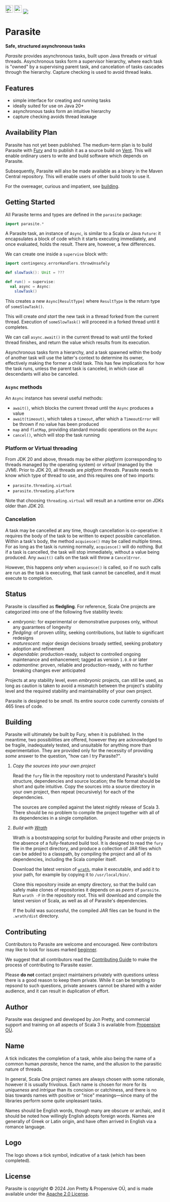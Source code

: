 [<img alt="GitHub Workflow" src="https://img.shields.io/github/actions/workflow/status/propensive/parasite/main.yml?style=for-the-badge" height="24">](https://github.com/propensive/parasite/actions)
[<img src="https://img.shields.io/discord/633198088311537684?color=8899f7&label=DISCORD&style=for-the-badge" height="24">](https://discord.gg/7b6mpF6Qcf)
<img src="/doc/images/github.png" valign="middle">

# Parasite

__Safe, structured asynchronous tasks__

_Parasite_ provides asynchronous tasks, built upon Java threads or virtual
threads. Asynchronous tasks form a supervisor hierarchy, where each task is
"owned" by a supervising parent task, and cancelation of tasks cascades through
the hierarchy. Capture checking is used to avoid thread leaks.

## Features

- simple interface for creating and running tasks
- ideally suited for use on Java 20+
- asynchronous tasks form an intuitive hierarchy
- capture checking avoids thread leakage


## Availability Plan

Parasite has not yet been published. The medium-term plan is to build Parasite
with [Fury](https://github.com/propensive/fury) and to publish it as a source build on
[Vent](https://github.com/propensive/vent). This will enable ordinary users to write and build
software which depends on Parasite.

Subsequently, Parasite will also be made available as a binary in the Maven
Central repository. This will enable users of other build tools to use it.

For the overeager, curious and impatient, see [building](#building).

## Getting Started

All Parasite terms and types are defined in the `parasite` package:
```scala
import parasite.*
```

A Parasite task, an instance of `Async`, is similar to a Scala or Java
`Future`: it encapsulates a block of code which it starts executing
immediately, and once evaluated, holds the result. There are, however, a few
differences.

We can create one inside a `supervise` block with:
```scala
import contingency.errorHandlers.throwUnsafely

def slowTask(): Unit = ???

def run() = supervise:
  val async = Async:
    slowTask()
```

This creates a new `Async[ResultType]` where `ResultType` is the return type of
`someSlowTask()`.

This will create *and start* the new task in a thread forked from the current
thread. Execution of `someSlowTask()` will proceed in a forked thread until it
completes.

We can call `async.await()` in the current thread to wait until the forked
thread finishes, and return the value which results from its execution.



Asynchronous tasks form a hierarchy, and a task spawned within the body of
another task will use the latter's context to determine its owner, effectively
making the former a child task. This has few implications for how the task
runs, unless the parent task is canceled, in which case all descendants will
also be canceled.

### `Async` methods

An `Async` instance has several useful methods:
- `await()`, which blocks the current thread until the `Async` produces a value
- `await(timeout)`, which takes a `timeout`, after which a `TimeoutError` will
  be thrown if no value has been produced
- `map` and `flatMap`, providing standard monadic operations on the `Async`
- `cancel()`, which will stop the task running

### Platform or Virtual threading

From JDK 20 and above, threads may be either _platform_ (corresponding to
threads managed by the operating system) or _virtual_ (managed by the JVM).
Prior to JDK 20, all threads are _platform threads_. Parasite needs to know
which type of thread to use, and this requires one of two imports:
- `parasite.threading.virtual`
- `parasite.threading.platform`

Note that choosing `threading.virtual` will result an a runtime error on JDKs
older than JDK 20.

### Cancelation

A task may be cancelled at any time, though cancellation is co-operative: it
requires the body of the task to be written to expect possible cancellation.
Within a task's body, the method `acquiesce()` may be called multiple times. For
as long as the task is running normally, `acquiesce()` will do nothing. But if a
task is cancelled, the task will stop immediately, without a value being
produced. Any `await()` calls on the task will throw a `CancelError`.

However, this happens _only_ when `acquiesce()` is called, so if no such calls
are run as the task is executing, that task cannot be cancelled, and it must
execute to completion.





## Status

Parasite is classified as __fledgling__. For reference, Scala One projects are
categorized into one of the following five stability levels:

- _embryonic_: for experimental or demonstrative purposes only, without any guarantees of longevity
- _fledgling_: of proven utility, seeking contributions, but liable to significant redesigns
- _maturescent_: major design decisions broady settled, seeking probatory adoption and refinement
- _dependable_: production-ready, subject to controlled ongoing maintenance and enhancement; tagged as version `1.0.0` or later
- _adamantine_: proven, reliable and production-ready, with no further breaking changes ever anticipated

Projects at any stability level, even _embryonic_ projects, can still be used,
as long as caution is taken to avoid a mismatch between the project's stability
level and the required stability and maintainability of your own project.

Parasite is designed to be _small_. Its entire source code currently consists
of 465 lines of code.

## Building

Parasite will ultimately be built by Fury, when it is published. In the
meantime, two possibilities are offered, however they are acknowledged to be
fragile, inadequately tested, and unsuitable for anything more than
experimentation. They are provided only for the necessity of providing _some_
answer to the question, "how can I try Parasite?".

1. *Copy the sources into your own project*
   
   Read the `fury` file in the repository root to understand Parasite's build
   structure, dependencies and source location; the file format should be short
   and quite intuitive. Copy the sources into a source directory in your own
   project, then repeat (recursively) for each of the dependencies.

   The sources are compiled against the latest nightly release of Scala 3.
   There should be no problem to compile the project together with all of its
   dependencies in a single compilation.

2. *Build with [Wrath](https://github.com/propensive/wrath/)*

   Wrath is a bootstrapping script for building Parasite and other projects in
   the absence of a fully-featured build tool. It is designed to read the `fury`
   file in the project directory, and produce a collection of JAR files which can
   be added to a classpath, by compiling the project and all of its dependencies,
   including the Scala compiler itself.
   
   Download the latest version of
   [`wrath`](https://github.com/propensive/wrath/releases/latest), make it
   executable, and add it to your path, for example by copying it to
   `/usr/local/bin/`.

   Clone this repository inside an empty directory, so that the build can
   safely make clones of repositories it depends on as _peers_ of `parasite`.
   Run `wrath -F` in the repository root. This will download and compile the
   latest version of Scala, as well as all of Parasite's dependencies.

   If the build was successful, the compiled JAR files can be found in the
   `.wrath/dist` directory.

## Contributing

Contributors to Parasite are welcome and encouraged. New contributors may like
to look for issues marked
[beginner](https://github.com/propensive/parasite/labels/beginner).

We suggest that all contributors read the [Contributing
Guide](/contributing.md) to make the process of contributing to Parasite
easier.

Please __do not__ contact project maintainers privately with questions unless
there is a good reason to keep them private. While it can be tempting to
repsond to such questions, private answers cannot be shared with a wider
audience, and it can result in duplication of effort.

## Author

Parasite was designed and developed by Jon Pretty, and commercial support and
training on all aspects of Scala 3 is available from [Propensive
O&Uuml;](https://propensive.com/).



## Name

A tick indicates the completion of a task, while also being the name of a common human _parasite_, hence the name, and the allusion to the parasitic nature of threads.

In general, Scala One project names are always chosen with some rationale,
however it is usually frivolous. Each name is chosen for more for its
_uniqueness_ and _intrigue_ than its concision or catchiness, and there is no
bias towards names with positive or "nice" meanings—since many of the libraries
perform some quite unpleasant tasks.

Names should be English words, though many are obscure or archaic, and it
should be noted how willingly English adopts foreign words. Names are generally
of Greek or Latin origin, and have often arrived in English via a romance
language.

## Logo

The logo shows a tick symbol, indicative of a task (which has been completed).

## License

Parasite is copyright &copy; 2024 Jon Pretty & Propensive O&Uuml;, and
is made available under the [Apache 2.0 License](/license.md).

